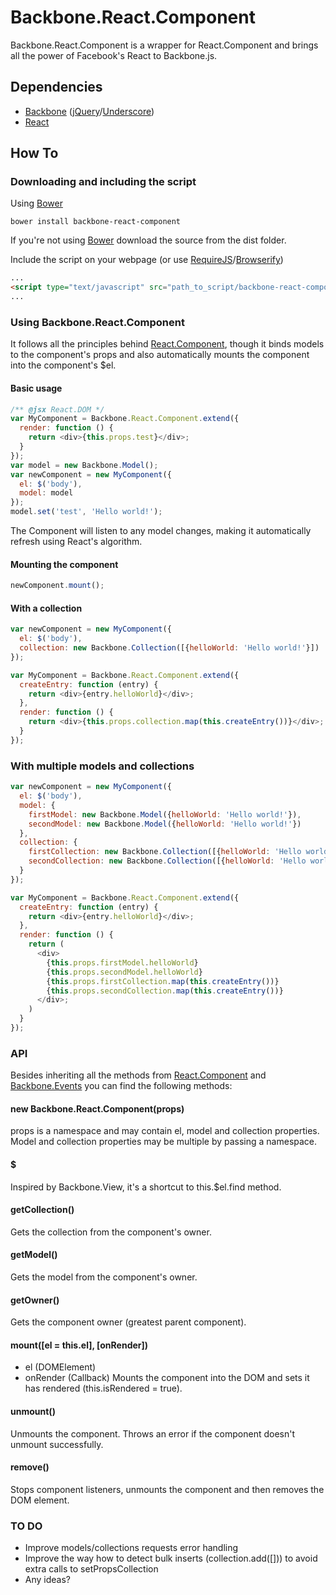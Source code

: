 # Backbone.React.Component

Backbone.React.Component is a wrapper for React.Component and brings all the power of Facebook's React to Backbone.js.

## Dependencies
* [Backbone](http://backbonejs.org/) ([jQuery](http://jquery.com/)/[Underscore](http://underscorejs.org/))
* [React](http://facebook.github.io/react/)

## How To
### Downloading and including the script
Using [Bower](http://bower.io/)
```shell
bower install backbone-react-component
```
If you're not using [Bower](http://bower.io/) download the source from the dist folder.

Include the script on your webpage (or use [RequireJS](http://requirejs.org/)/[Browserify](http://browserify.org/))
```html
...
<script type="text/javascript" src="path_to_script/backbone-react-component-min.js"></script>
...
```

### Using Backbone.React.Component
It follows all the principles behind [React.Component](http://facebook.github.io/react/docs/component-api.html), though it binds models to the component's props and also automatically mounts the component into the component's $el.

#### Basic usage
```js
/** @jsx React.DOM */
var MyComponent = Backbone.React.Component.extend({
  render: function () {
    return <div>{this.props.test}</div>;
  }
});
var model = new Backbone.Model();
var newComponent = new MyComponent({
  el: $('body'),
  model: model
});
model.set('test', 'Hello world!');
```
The Component will listen to any model changes, making it automatically refresh using React's algorithm.

#### Mounting the component
```js
newComponent.mount();
```

#### With a collection
```js
var newComponent = new MyComponent({
  el: $('body'),
  collection: new Backbone.Collection([{helloWorld: 'Hello world!'}])
});
```
```js
var MyComponent = Backbone.React.Component.extend({
  createEntry: function (entry) {
    return <div>{entry.helloWorld}</div>;
  },
  render: function () {
    return <div>{this.props.collection.map(this.createEntry())}</div>;
  }
});
```

### With multiple models and collections
```js
var newComponent = new MyComponent({
  el: $('body'),
  model: {
    firstModel: new Backbone.Model({helloWorld: 'Hello world!'}),
    secondModel: new Backbone.Model({helloWorld: 'Hello world!'})
  },
  collection: {
    firstCollection: new Backbone.Collection([{helloWorld: 'Hello world!'}]),
    secondCollection: new Backbone.Collection([{helloWorld: 'Hello world!'}])
  }
});
```
```js
var MyComponent = Backbone.React.Component.extend({
  createEntry: function (entry) {
    return <div>{entry.helloWorld}</div>;
  },
  render: function () {
    return (
      <div>
        {this.props.firstModel.helloWorld}
        {this.props.secondModel.helloWorld}
        {this.props.firstCollection.map(this.createEntry())}
        {this.props.secondCollection.map(this.createEntry())}
      </div>;
    )
  }
});
```

### API
Besides inheriting all the methods from [React.Component](http://facebook.github.io/react/docs/component-api.html) and [Backbone.Events](http://backbonejs.org/#Events) you can find the following methods:

#### new Backbone.React.Component(props)
props is a namespace and may contain el, model and collection properties. Model and collection properties may be multiple by passing a namespace.

#### $
Inspired by Backbone.View, it's a shortcut to this.$el.find method.

#### getCollection()
Gets the collection from the component's owner.

#### getModel()
Gets the model from the component's owner.

#### getOwner()
Gets the component owner (greatest parent component).

#### mount([el = this.el], [onRender])
* el (DOMElement)
* onRender (Callback)
Mounts the component into the DOM and sets it has rendered (this.isRendered = true).

#### unmount()
Unmounts the component. Throws an error if the component doesn't unmount successfully.

#### remove()
Stops component listeners, unmounts the component and then removes the DOM element.

### TO DO
* Improve models/collections requests error handling
* Improve the way how to detect bulk inserts (collection.add([])) to avoid extra calls to setPropsCollection
* Any ideas?